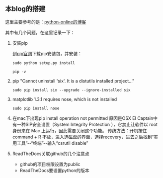 ## 本blog的搭建

这里主要参考的是：[python-online的博客](http://python-online.cn/zh_CN/latest/c04/c04_03.html)

其中有几个问题，在这里记录一下：

1. 安装pip

   到[pip官网](https://pypi.org/project/pip/#files)下载pip安装包，并安装：

   ```
   sudo python setup.py install
   
   pip -v
   ```

2. pip "Cannot uninstall 'six'. It is a distutils installed project..."

   ```
   sudo pip install six --upgrade --ignore-installed six
   ```

3. matplotlib 1.3.1 requires nose, which is not installed
	```
	sudo pip install nose
	```
	
4. 在mac下出现pip install operation not permitted
  原因是OSX EI Captain中有一种SIP安全设置（System Integrity Protection ），它禁止让软件以 root 身份来在 Mac 上运行，因此需要关闭这个功能。
  传统方法：开机按住command + R 不放，进入选磁盘的界面，选择recovery，进去之后找到“实用工具”--“终端”--输入“csrutil disable”

5. ReadTheDocs关联github的几个注意点

   * github的项目权限设置为public
   * ReadTheDocs要设置python的版本

